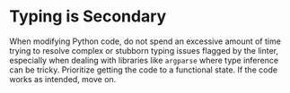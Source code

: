 # Typing is Secondary

When modifying Python code, do not spend an excessive amount of time trying to resolve complex or stubborn typing issues flagged by the linter, especially when dealing with libraries like `argparse` where type inference can be tricky. Prioritize getting the code to a functional state. If the code works as intended, move on.